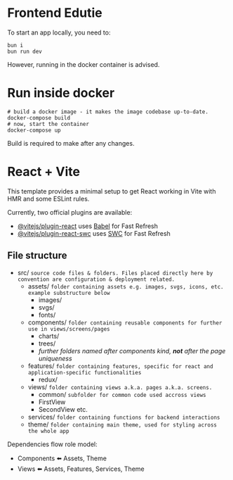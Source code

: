 
# Frontend Edutie 	
To start an app locally, you need to:

```shell
bun i
bun run dev
```

However, running in the docker container is advised.

# Run inside docker
```shell
# build a docker image - it makes the image codebase up-to-date.
docker-compose build 
# now, start the container
docker-compose up
```
Build is required to make after any changes.

# React + Vite

This template provides a minimal setup to get React working in Vite with HMR and some ESLint rules.

Currently, two official plugins are available:

- [@vitejs/plugin-react](https://github.com/vitejs/vite-plugin-react/blob/main/packages/plugin-react/README.md) uses [Babel](https://babeljs.io/) for Fast Refresh
- [@vitejs/plugin-react-swc](https://github.com/vitejs/vite-plugin-react-swc) uses [SWC](https://swc.rs/) for Fast Refresh

## File structure 
 - src/ `source code files & folders. Files placed directly here by convention are configuration & deployment related.`
   - assets/ `folder containing assets e.g. images, svgs, icons, etc. example substructure below`
     - images/
     - svgs/
     - fonts/
   - components/ `folder containing reusable components for further use in views/screens/pages`
     - charts/
     - trees/
     - *further folders named after components kind, **not** after the page uniqueness*
   - features/ `folder containing features, specific for react and application-specific functionalities`
     - redux/ 
   - views/ `folder containing views a.k.a. pages a.k.a. screens.`
     - common/ `subfolder for common code used accross views`
     - FirstView
     - SecondView etc.
   - services/ `folder containing functions for backend interactions`
   - theme/ `folder containing main theme, used for styling across the whole app`

Dependencies flow role model: 
 - Components ⬅️ Assets, Theme
 - Views ⬅️ Assets, Features, Services, Theme
